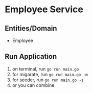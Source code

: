 # Employee Service

## Entities/Domain

- Employee

## Run Application

1. on terminal, run `go run main.go`
2. for migarate, run `go run main.go -m`
3. for seeder, run `go run main.go -s`
4. or you can combine